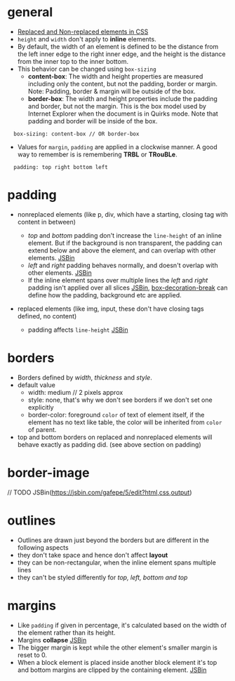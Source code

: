 # general
- [Replaced and Non-replaced elements in CSS](http://www.littlewebhut.com/css/info_nonreplaced_replaced/)
- `height` and `width` don't apply to **inline** elements.
- By default, the width of an element is defined to be the distance from the left inner edge to the right inner edge, and the height is the distance from the inner top to the inner bottom.
- This behavior can be changed using `box-sizing`
  - **content-box**: The width and height properties are measured including only the content, but not the padding, border or margin. Note: Padding, border & margin will be outside of the box.
  - **border-box**: The width and height properties include the padding and border, but not the margin. This is the box model used by Internet Explorer when the document is in Quirks mode. Note that padding and border will be inside of the box.

```
  box-sizing: content-box // OR border-box
```

- Values for `margin`, `padding` are applied in a clockwise manner. A good way to remember is is remembering **TRBL** or **TRouBLe**.

```
  padding: top right bottom left
```

# padding

- nonreplaced elements (like p, div, which have a starting, closing tag with content in between)
  - *top* and *bottom* padding don't increase the `line-height` of an inline element. But if the background is non transparent, the padding can extend below and above the element, and can overlap with other elements. [JSBin](https://jsbin.com/gafepe/1/edit?html,css,js,output)
  - *left* and *right* padding behaves normally, and doesn't overlap with other elements. [JSBin](https://jsbin.com/gafepe/2/edit?html,css,output)
  - If the inline element spans over multiple lines the *left* and *right* padding isn't applied over all slices [JSBin](https://jsbin.com/gafepe/3/edit?html,css,output), [box-decoration-break](https://developer.mozilla.org/en-US/docs/Web/CSS/box-decoration-break) can define how the padding, background etc are applied.

- replaced elements (like img, input, these don't have closing tags defined, no content)
  - padding affects `line-height` [JSBin](https://jsbin.com/gafepe/4/edit?html,css,output)

# borders
- Borders defined by *width*, *thickness* and *style*.
- default value
  - width: medium // 2 pixels approx
  - style: none, that's why we don't see borders if we don't set one explicitly
  - border-color: foreground `color` of text of element itself, if the element has no text like table, the color will be inherited from `color` of parent.
- top and bottom borders on replaced and nonreplaced elements will behave exactly as padding did. (see above section on padding)

# border-image
// TODO JSBin(https://jsbin.com/gafepe/5/edit?html,css,output)

# outlines
- Outlines are drawn just beyond the borders but are different in the following aspects
 - they don't take space and hence don't affect **layout**
 - they can be non-rectangular, when the inline element spans multiple lines
 - they can't be styled differently for *top, left, bottom and top*

# margins
- Like `padding` if given in percentage, it's calculated based on the width of the element rather than its height.
- Margins **collapse** [JSBin](https://jsbin.com/bipidu/1/edit?html,css,js,output)
- The bigger margin is kept while the other element's smaller margin is reset to 0.
- When a block element is placed inside another block element it's top and bottom margins are clipped by the containing element. [JSBin](https://jsbin.com/migeco/edit?html,css,output)
